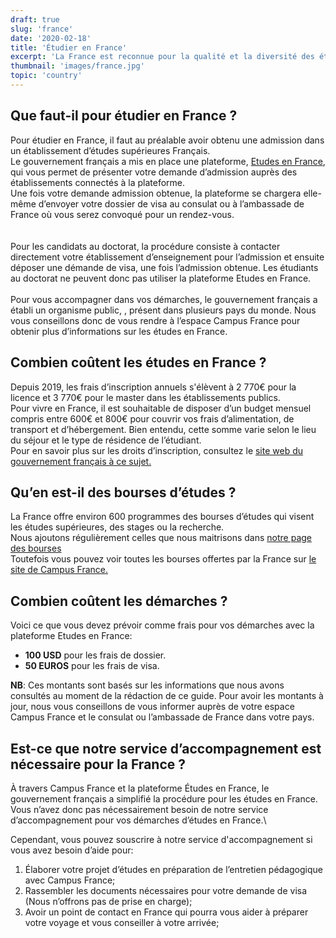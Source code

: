 ```yaml
---
draft: true
slug: 'france'
date: '2020-02-18'
title: 'Étudier en France'
excerpt: 'La France est reconnue pour la qualité et la diversité des études proposées par ses écoles et universités et pour sa richesse culturelle. Etudier en France vous permettra de découvrir un pays très varié au patrimoine riche et multi-culturel'
thumbnail: 'images/france.jpg'
topic: 'country'
---
```


## Que faut-il pour étudier en France ?

Pour étudier en France, il faut au préalable avoir obtenu une admission dans un établissement d’études supérieures Français.\
Le gouvernement français a mis en place une plateforme, <a href="" target="_blank" rel="noreferrer noopener">Etudes en France</a>, qui vous permet de présenter votre demande d’admission auprès des établissements connectés à la plateforme.\
Une fois votre demande admission obtenue, la plateforme se chargera elle-même d’envoyer votre dossier de visa au consulat ou à l’ambassade de France où vous serez convoqué pour un rendez-vous.\
\
\
Pour les candidats au doctorat, la procédure consiste à contacter directement votre établissement d’enseignement pour l’admission et ensuite déposer une démande de visa, une fois l’admission obtenue.
Les étudiants au doctorat ne peuvent donc pas utiliser la plateforme Etudes en France.
\
\
Pour vous accompagner dans vos démarches, le gouvernement français a établi un organisme public, <a href="" target="_blank" rel="noreferrer noopener"></a>, présent dans plusieurs pays du monde.
Nous vous conseillons donc de vous rendre à l’espace Campus France pour obtenir plus d’informations sur les études en France.

## Combien coûtent les études en France ?

Depuis 2019, les frais d’inscription annuels s'élèvent à 2 770€ pour la licence et 3 770€ pour le master dans les établissements publics.\
Pour vivre en France, il est souhaitable de disposer d’un budget mensuel compris entre 600€ et 800€ pour couvrir vos frais d’alimentation, de transport et d’hébergement.
Bien entendu, cette somme varie selon le lieu du séjour et le type de résidence de l’étudiant.\
Pour en savoir plus sur les droits d’inscription, consultez le <a href="https://www.etudiant.gouv.fr/cid96721/droits-d-inscription.html" target="_blank" rel="noreferrer noopener">site web du gouvernement français à ce sujet.</a>

## Qu’en est-il des bourses d’études ?

La France offre environ 600 programmes des bourses d’études qui visent les études supérieures, des stages ou la recherche.\
Nous ajoutons régulièrement celles que nous maitrisons dans [notre page des bourses](/bourses)\
Toutefois vous pouvez voir toutes les bourses offertes par la France sur <a href="http://campusbourses.campusfrance.org/fria/bourse/#/catalog" target="_blank" rel="noopener noreferrer">le site de Campus France.</a>

## Combien coûtent les démarches ?

Voici ce que vous devez prévoir comme frais pour vos démarches avec la plateforme Etudes en France:

- **100 USD** pour les frais de dossier.
- **50 EUROS** pour les frais de visa.

**NB**: Ces montants sont basés sur les informations que nous avons consultés au moment de la rédaction de ce guide.
Pour avoir les montants à jour, nous vous conseillons de vous informer auprès de votre espace Campus France et le consulat ou l’ambassade de France dans votre pays.

## Est-ce que notre service d’accompagnement est nécessaire pour la France ?

À travers Campus France et la plateforme Études en France, le gouvernement français a simplifié la procédure pour les études en France.
Vous n’avez donc pas nécessairement besoin de notre service d’accompagnement pour vos démarches d’études en France.\

Cependant, vous pouvez souscrire à notre service d'accompagnement si vous avez besoin d’aide pour:

1. Élaborer votre projet d’études en préparation de l’entretien pédagogique avec Campus France;
2. Rassembler les documents nécessaires pour votre demande de visa (Nous n’offrons pas de prise en charge);
3. Avoir un point de contact en France qui pourra vous aider à préparer votre voyage et vous conseiller à votre arrivée;
